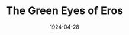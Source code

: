 ---
title: The Green Eyes of Eros
date: 1924-04-28
closing_date: 
layout: productions
featured_image: 
image_caption:
image_credit:
playbill:
category:
Theatre: Theatre Jacksonville
cast:
  Columbine: Clara Johnson
  Pierrot: Dick Grether
  Pierrette: Margery Brash
  Harlequin: Ted Foster
crew:
  Stage Setting: Dick Grether
  Director: E.S. Beauchamp-Nobbs
  Props: 
    - Helen Mullikin
    - Mary Benedict
  Costumes: Isabel Williams
understudies:
orchestra:
external_links:
---